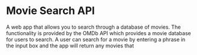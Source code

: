 # Movie Search API
A web app that allows you to search through a database of movies. The functionality
is provided by the OMDb API which provides a movie database for users to search. A
user can search for a movie by entering a phrase in the input box and the app will
return any movies that 
